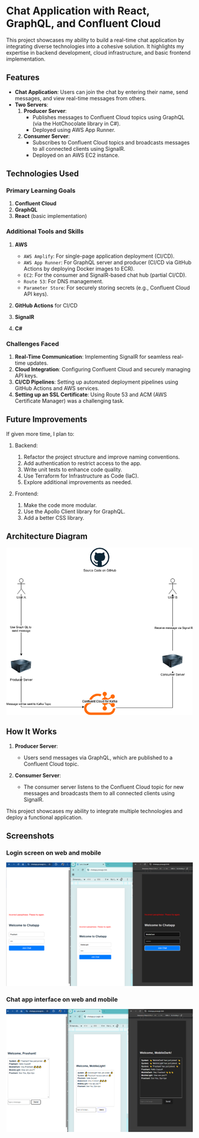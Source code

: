 # Chat Application with React, GraphQL, and Confluent Cloud  

This project showcases my ability to build a real-time chat application by integrating diverse technologies into a cohesive solution. It highlights my expertise in backend development, cloud infrastructure, and basic frontend implementation.

## Features  
- **Chat Application**: Users can join the chat by entering their name, send messages, and view real-time messages from others.  
- **Two Servers**:  
    1. **Producer Server**:  
         - Publishes messages to Confluent Cloud topics using GraphQL (via the HotChocolate library in C#).  
         - Deployed using AWS App Runner.  
    2. **Consumer Server**:  
         - Subscribes to Confluent Cloud topics and broadcasts messages to all connected clients using SignalR.  
         - Deployed on an AWS EC2 instance.  

## Technologies Used  
### Primary Learning Goals  
1. **Confluent Cloud**  
2. **GraphQL**  
3. **React** (basic implementation)  

### Additional Tools and Skills  
1. **AWS** 
    
    * `AWS Amplify`: For single-page application deployment (CI/CD).  
    * `AWS App Runner`: For GraphQL server and producer (CI/CD via GitHub Actions by deploying Docker images to ECR).  
    * `EC2`: For the consumer and SignalR-based chat hub (partial CI/CD).  
    * `Route 53`: For DNS management.  
    * `Parameter Store`: For securely storing secrets (e.g., Confluent Cloud API keys).  
    
2. **GitHub Actions** for CI/CD  
3. **SignalR**  
4. **C#**  

### Challenges Faced  
1. **Real-Time Communication**: Implementing SignalR for seamless real-time updates.   
2. **Cloud Integration**: Configuring Confluent Cloud and securely managing API keys.  
3. **CI/CD Pipelines**: Setting up automated deployment pipelines using GitHub Actions and AWS services.  
4. **Setting up an SSL Certificate**: Using Route 53 and ACM (AWS Certificate Manager) was a challenging task.

## Future Improvements  
If given more time, I plan to: 

1. Backend:

     1. Refactor the project structure and improve naming conventions.  
     2. Add authentication to restrict access to the app.  
     3. Write unit tests to enhance code quality.  
     4. Use Terraform for Infrastructure as Code (IaC).  
     5. Explore additional improvements as needed.

2. Frontend:

     1. Make the code more modular.  
     2. Use the Apollo Client library for GraphQL.  
     3. Add a better CSS library.

## Architecture Diagram  
![Architecture Diagram](screenshots/ArchitectureDiagram.drawio.png)  

## How It Works  
1. **Producer Server**:  
     - Users send messages via GraphQL, which are published to a Confluent Cloud topic.  

2. **Consumer Server**:  
     - The consumer server listens to the Confluent Cloud topic for new messages and broadcasts them to all connected clients using SignalR.  

This project showcases my ability to integrate multiple technologies and deploy a functional application.  

## Screenshots

### Login screen on web and mobile

![Login Screen on web and Mobile](screenshots/LoginScreenOnDifferentDevice.png)  

### Chat app interface on web and mobile

![Chat app look Web and Mobile](screenshots/HostedChatApp.png)
